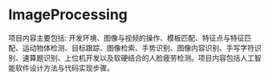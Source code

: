 # ImageProcessing
项目内容主要包括: 开发环境、图像与视频的操作、模板匹配、特征点与特征匹配、运动物体检测、目标跟踪、图像检索、手势识别、图像内容识别、手写字符识别、速算题识别、上位机开发以及软硬结合的人脸疲劳检测。项目内容包括人工智能软件设计方法与代码实现步骤。
